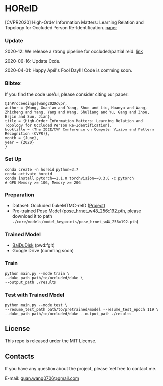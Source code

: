# HOReID
[CVPR2020] High-Order Information Matters: Learning Relation and Topology for Occluded Person Re-Identification. [paper](http://openaccess.thecvf.com/content_CVPR_2020/html/Wang_High-Order_Information_Matters_Learning_Relation_and_Topology_for_Occluded_Person_CVPR_2020_paper.html)

### Update
2020-12: We release a strong pipeline for occluded/partial reid. [link](https://github.com/wangguanan/light-reid/tree/master/examples/occluded_reid)

2020-06-16: Update Code.

2020-04-01: Happy April's Fool Day!!! Code is comming soon.

### Bibtex
If you find the code useful, please consider citing our paper:
```
@InProceedings{wang2020cvpr,
author = {Wang, Guan'an and Yang, Shuo and Liu, Huanyu and Wang, Zhicheng and Yang, Yang and Wang, Shuliang and Yu, Gang and Zhou, Erjin and Sun, Jian},
title = {High-Order Information Matters: Learning Relation and Topology for Occluded Person Re-Identification},
booktitle = {The IEEE/CVF Conference on Computer Vision and Pattern Recognition (CVPR)},
month = {June},
year = {2020}
}
```

### Set Up
```shell script
conda create -n horeid python=3.7
conda activate horeid
conda install pytorch==1.1.0 torchvision==0.3.0 -c pytorch
# GPU Memory >= 10G, Memory >= 20G
```


### Preparation
* Dataset: Occluded DukeMTMC-reID ([Project](https://github.com/lightas/Occluded-DukeMTMC-Dataset))
* Pre-trained Pose Model ([pose_hrnet_w48_256x192.pth](https://drive.google.com/drive/folders/1hOTihvbyIxsm5ygDpbUuJ7O_tzv4oXjC), 
please download it to path ```./core/models/model_keypoints/pose_hrnet_w48_256x192.pth```)


### Trained Model 
* [BaiDuDisk](https://pan.baidu.com/s/10TQ221aPz5-FMaW2YP2NJw) (pwd:fgit)
* Google Drive (comming soon)

### Train
```
python main.py --mode train \
--duke_path path/to/occluded/duke \
--output_path ./results 
```

### Test with Trained Model
```
python main.py --mode test \
--resume_test_path path/to/pretrained/model --resume_test_epoch 119 \
--duke_path path/to/occluded/duke --output_path ./results
```

## License

This repo is released under the MIT License.


## Contacts
If you have any question about the project, please feel free to contact me.

E-mail: guan.wang0706@gmail.com

